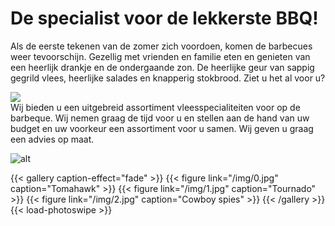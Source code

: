 # De specialist voor de lekkerste BBQ!

Als de eerste tekenen van de zomer zich voordoen, komen de barbecues weer tevoorschijn. Gezellig met vrienden en familie eten en genieten van een heerlijk drankje en de ondergaande zon. De heerlijke geur van sappig gegrild vlees, heerlijke salades en knapperig stokbrood. Ziet u het al voor u?

<div class="cutboard">
  <img src="/img/cutboard.png"/>
  <div>Wij bieden u een uitgebreid assortiment vleesspecialiteiten voor op de barbeque. Wij nemen graag de tijd voor u en stellen aan de hand van uw budget en uw voorkeur een assortiment voor u samen. Wij geven u graag een advies op maat.</div>
</div>

![alt](/img/party.jpg)

{{< gallery caption-effect="fade" >}}
  {{< figure link="/img/0.jpg" caption="Tomahawk" >}}
  {{< figure link="/img/1.jpg" caption="Tournado" >}}
  {{< figure link="/img/2.jpg" caption="Cowboy spies" >}}
{{< /gallery >}}
{{< load-photoswipe >}}
